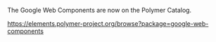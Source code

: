 The Google Web Components are now on the Polymer Catalog.

https://elements.polymer-project.org/browse?package=google-web-components
